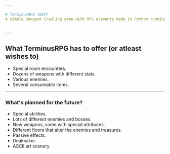 ```yaml
---

# TerminusRPG (WIP)
A simple Dungeon Crawling game with RPG elements made in Python running in your terminal.


---
```


## What TerminusRPG has to offer (or atleast wishes to)
  - Special room encounters.
  - Dozens of weapons with different stats.
  - Various enemies.
  - Several consumable items.

---

### What's planned for the future?
  - Special abilities.
  - Lots of different enemies and bosses.
  - New weapons, some with special attributes.
  - Different floors that alter the enemies and treasures.
  - Passive effects.
  - Dealmaker.
  - ASCII art scenery.